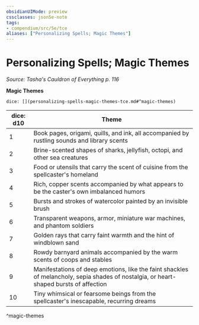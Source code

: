 ```yaml
---
obsidianUIMode: preview
cssclasses: json5e-note
tags:
- compendium/src/5e/tce
aliases: ["Personalizing Spells; Magic Themes"]
---
```

# Personalizing Spells; Magic Themes
*Source: Tasha's Cauldron of Everything p. 116* 

**Magic Themes**

`dice: [](personalizing-spells-magic-themes-tce.md#^magic-themes)`

| dice: d10 | Theme |
|-----------|-------|
| 1 | Book pages, origami, quills, and ink, all accompanied by rustling sounds and library scents |
| 2 | Brine-scented shapes of sharks, jellyfish, octopi, and other sea creatures |
| 3 | Food or utensils that carry the scent of cuisine from the spellcaster's homeland |
| 4 | Rich, copper scents accompanied by what appears to be the caster's own imbalanced humors |
| 5 | Bursts and strokes of watercolor painted by an invisible brush |
| 6 | Transparent weapons, armor, miniature war machines, and phantom soldiers |
| 7 | Golden rays that carry faint warmth and the hint of windblown sand |
| 8 | Rowdy barnyard animals accompanied by the warm scents of coops and stables |
| 9 | Manifestations of deep emotions, like the faint shackles of melancholy, sepia shades of nostalgia, or heart-shaped bursts of affection |
| 10 | Tiny whimsical or fearsome beings from the spellcaster's inescapable, recurring dreams |
^magic-themes